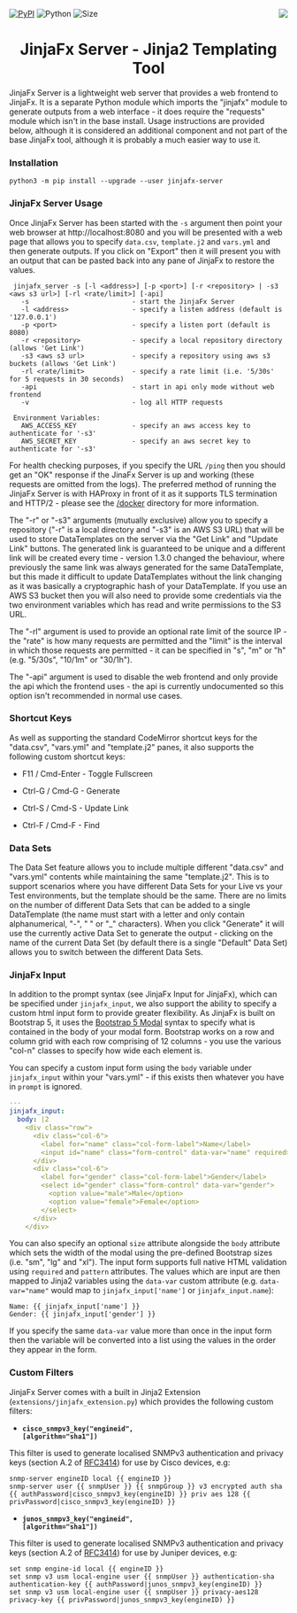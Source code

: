[![PyPI](https://img.shields.io/pypi/v/jinjafx-server.svg)](https://pypi.python.org/pypi/jinjafx-server/)
![Python](https://img.shields.io/badge/python-≥&nbsp;3.6-orange)
![Size](https://img.shields.io/github/languages/code-size/cmason3/jinjafx_server?label=size)
[<img src="https://img.shields.io/badge/url-https%3A%2F%2Fjinjafx.io-blue" align="right">](https://jinjafx.io)

<h1 align="center">JinjaFx Server - Jinja2 Templating Tool</h1>

JinjaFx Server is a lightweight web server that provides a web frontend to JinjaFx. It is a separate Python module which imports the "jinjafx" module to generate outputs from a web interface - it does require the "requests" module which isn't in the base install. Usage instructions are provided below, although it is considered an additional component and not part of the base JinjaFx tool, although it is probably a much easier way to use it.

### Installation

```
python3 -m pip install --upgrade --user jinjafx-server
```

### JinjaFx Server Usage

Once JinjaFx Server has been started with the `-s` argument then point your web browser at http://localhost:8080 and you will be presented with a web page that allows you to specify `data.csv`, `template.j2` and `vars.yml` and then generate outputs. If you click on "Export" then it will present you with an output that can be pasted back into any pane of JinjaFx to restore the values.

```
 jinjafx_server -s [-l <address>] [-p <port>] [-r <repository> | -s3 <aws s3 url>] [-rl <rate/limit>] [-api]
   -s                          - start the JinjaFx Server
   -l <address>                - specify a listen address (default is '127.0.0.1')
   -p <port>                   - specify a listen port (default is 8080)
   -r <repository>             - specify a local repository directory (allows 'Get Link')
   -s3 <aws s3 url>            - specify a repository using aws s3 buckets (allows 'Get Link')
   -rl <rate/limit>            - specify a rate limit (i.e. '5/30s' for 5 requests in 30 seconds)
   -api                        - start in api only mode without web frontend
   -v                          - log all HTTP requests

 Environment Variables:
   AWS_ACCESS_KEY              - specify an aws access key to authenticate for '-s3'
   AWS_SECRET_KEY              - specify an aws secret key to authenticate for '-s3'
```

For health checking purposes, if you specify the URL `/ping` then you should get an "OK" response if the JinaFx Server is up and working (these requests are omitted from the logs). The preferred method of running the JinjaFx Server is with HAProxy in front of it as it supports TLS termination and HTTP/2 - please see the [/docker](docker/) directory for more information.

The "-r" or "-s3" arguments (mutually exclusive) allow you to specify a repository ("-r" is a local directory and "-s3" is an AWS S3 URL) that will be used to store DataTemplates on the server via the "Get Link" and "Update Link" buttons. The generated link is guaranteed to be unique and a different link will be created every time - version 1.3.0 changed the behaviour, where previously the same link was always generated for the same DataTemplate, but this made it difficult to update DataTemplates without the link changing as it was basically a cryptographic hash of your DataTemplate. If you use an AWS S3 bucket then you will also need to provide some credentials via the two environment variables which has read and write permissions to the S3 URL.

The "-rl" argument is used to provide an optional rate limit of the source IP - the "rate" is how many requests are permitted and the "limit" is the interval in which those requests are permitted - it can be specified in "s", "m" or "h" (e.g. "5/30s", "10/1m" or "30/1h").

The "-api" argument is used to disable the web frontend and only provide the api which the frontend uses - the api is currently undocumented so this option isn't recommended in normal use cases.

### Shortcut Keys

As well as supporting the standard CodeMirror shortcut keys for the "data.csv", "vars.yml" and "template.j2" panes, it also supports the following custom shortcut keys:

- F11 / Cmd-Enter - Toggle Fullscreen

- Ctrl-G / Cmd-G - Generate

- Ctrl-S / Cmd-S - Update Link

- Ctrl-F / Cmd-F - Find

### Data Sets

The Data Set feature allows you to include multiple different "data.csv" and "vars.yml" contents while maintaining the same "template.j2". This is to support scenarios where you have different Data Sets for your Live vs your Test environments, but the template should be the same. There are no limits on the number of different Data Sets that can be added to a single DataTemplate (the name must start with a letter and only contain alphanumerical, "-", " " or "_" characters). When you click "Generate" it will use the currently active Data Set to generate the output - clicking on the name of the current Data Set (by default there is a single "Default" Data Set) allows you to switch between the different Data Sets.

### JinjaFx Input

In addition to the prompt syntax (see JinjaFx Input for JinjaFx), which can be specified under `jinjafx_input`, we also support the ability to specify a custom html input form to provide greater flexibility. As JinjaFx is built on Bootstrap 5, it uses the <a href="https://getbootstrap.com/docs/5.1/components/modal/#modal-components">Bootstrap 5 Modal</a> syntax to specify what is contained in the body of your modal form. Bootstrap works on a row and column grid with each row comprising of 12 columns - you use the various "col-n" classes to specify how wide each element is.

You can specify a custom input form using the `body` variable under `jinjafx_input` within your "vars.yml" - if this exists then whatever you have in `prompt` is ignored.

```yaml
---
jinjafx_input:
  body: |2
    <div class="row">
      <div class="col-6">
        <label for="name" class="col-form-label">Name</label>
        <input id="name" class="form-control" data-var="name" required>
      </div>
      <div class="col-6">
        <label for="gender" class="col-form-label">Gender</label>
        <select id="gender" class="form-control" data-var="gender">
          <option value="male">Male</option>
          <option value="female">Female</option>
        </select>
      </div>
    </div>
```

You can also specify an optional `size` attribute alongside the `body` attribute which sets the width of the modal using the pre-defined Bootstrap sizes (i.e. "sm", "lg" and "xl"). The input form supports full native HTML validation using `required` and `pattern` attributes. The values which are input are then mapped to Jinja2 variables using the `data-var` custom attribute (e.g. `data-var="name"` would map to `jinjafx_input['name']` or `jinjafx_input.name`):

```jinja2
Name: {{ jinjafx_input['name'] }}
Gender: {{ jinjafx_input['gender'] }}
```

If you specify the same `data-var` value more than once in the input form then the variable will be converted into a list using the values in the order they appear in the form.

### Custom Filters

JinjaFx Server comes with a built in Jinja2 Extension (`extensions/jinjafx_extension.py`) which provides the following custom filters:

- <b><code>cisco_snmpv3_key("engineid", [algorithm="sha1"])</code></b>

This filter is used to generate localised SNMPv3 authentication and privacy keys (section A.2 of [RFC3414](https://datatracker.ietf.org/doc/html/rfc3414#appendix-A.2)) for use by Cisco devices, e.g:

```jinja2
snmp-server engineID local {{ engineID }}
snmp-server user {{ snmpUser }} {{ snmpGroup }} v3 encrypted auth sha {{ authPassword|cisco_snmpv3_key(engineID) }} priv aes 128 {{ privPassword|cisco_snmpv3_key(engineID) }}
```

- <b><code>junos_snmpv3_key("engineid", [algorithm="sha1"])</code></b>

This filter is used to generate localised SNMPv3 authentication and privacy keys (section A.2 of [RFC3414](https://datatracker.ietf.org/doc/html/rfc3414#appendix-A.2)) for use by Juniper devices, e.g:

```jinja2
set snmp engine-id local {{ engineID }}
set snmp v3 usm local-engine user {{ snmpUser }} authentication-sha authentication-key {{ authPassword|junos_snmpv3_key(engineID) }}
set snmp v3 usm local-engine user {{ snmpUser }} privacy-aes128 privacy-key {{ privPassword|junos_snmpv3_key(engineID) }}
```
